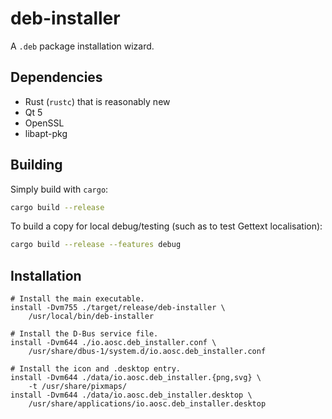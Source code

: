 deb-installer
===

A `.deb` package installation wizard.

Dependencies
---

- Rust (`rustc`) that is reasonably new
- Qt 5
- OpenSSL
- libapt-pkg

Building
---

Simply build with `cargo`:

```bash
cargo build --release
```

To build a copy for local debug/testing (such as to test Gettext
localisation):

```bash
cargo build --release --features debug
```

Installation
---

```debug
# Install the main executable.
install -Dvm755 ./target/release/deb-installer \
    /usr/local/bin/deb-installer

# Install the D-Bus service file.
install -Dvm644 ./io.aosc.deb_installer.conf \
    /usr/share/dbus-1/system.d/io.aosc.deb_installer.conf

# Install the icon and .desktop entry.
install -Dvm644 ./data/io.aosc.deb_installer.{png,svg} \
    -t /usr/share/pixmaps/
install -Dvm644 ./data/io.aosc.deb_installer.desktop \
    /usr/share/applications/io.aosc.deb_installer.desktop
```

